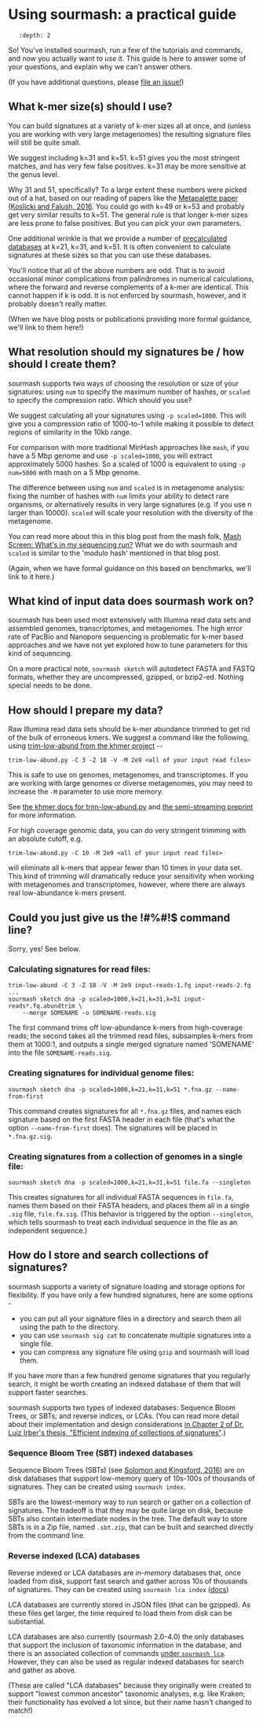 # Using sourmash: a practical guide

```{contents}
   :depth: 2
```

So! You've installed sourmash, run a few of the tutorials and commands,
and now you actually want to *use* it.  This guide is here to answer some
of your questions, and explain why we can't answer others.

(If you have additional questions, please [file an issue!](https://github.com/dib-lab/sourmash/issues))

## What k-mer size(s) should I use?

You can build signatures at a variety of k-mer sizes all at once, and
(unless you are working with very large metagenomes) the resulting
signature files will still be quite small.  

We suggest including k=31 and k=51.  k=51 gives you the most stringent
matches, and has very few false positives. k=31 may be more sensitive
at the genus level.

Why 31 and 51, specifically? To a large extent these numbers were
picked out of a hat, based on our reading of papers like the
[Metapalette paper (Koslicki and Falush, 2016](http://msystems.asm.org/content/1/3/e00020-16). You
could go with k=49 or k=53 and probably get very similar results to
k=51.  The general rule is that longer k-mer sizes are less prone to
false positives. But you can pick your own parameters.

One additional wrinkle is that we provide a number of
[precalculated databases](databases.md) at k=21, k=31, and k=51.
It is often convenient to calculate signatures at these sizes so that
you can use these databases.

You'll notice that all of the above numbers are odd.  That is to avoid
occasional minor complications from palindromes in numerical
calculations, where the forward and reverse complements of a k-mer are
identical.  This cannot happen if k is odd. It is not enforced by sourmash,
however, and it probably doesn't really matter.

(When we have blog posts or publications providing more formal
guidance, we'll link to them here!)

## What resolution should my signatures be / how should I create them?

sourmash supports two ways of choosing the resolution or size of
your signatures: using `num` to specify the maximum number of hashes,
or `scaled` to specify the compression ratio.  Which should you use?

We suggest calculating all your signatures using `-p scaled=1000`.
This will give you a compression ratio of 1000-to-1 while making it
possible to detect regions of similarity in the 10kb range.

For comparison with more traditional MinHash approaches like `mash`,
if you have a 5 Mbp genome and use `-p scaled=1000`, you will extract
approximately 5000 hashes. So a scaled of 1000 is equivalent to using
`-p num=5000` with mash on a 5 Mbp genome.

The difference between using `num` and `scaled` is in metagenome
analysis: fixing the number of hashes with `num` limits your ability to
detect rare organisms, or alternatively results in very large
signatures (e.g. if you use n larger than 10000).  `scaled` will scale
your resolution with the diversity of the metagenome.

You can read more about this in this blog post from the mash folk,
[Mash Screen: What's in my sequencing run?](https://genomeinformatics.github.io/mash-screen/) What
we do with sourmash and `scaled` is similar to the 'modulo hash'
mentioned in that blog post.

(Again, when we have formal guidance on this based on benchmarks, we'll
link to it here.)

## What kind of input data does sourmash work on?

sourmash has been used most extensively with Illumina read data sets
and assembled genomes, transcriptomes, and metagenomes.  The high error
rate of PacBio and Nanopore sequencing is problematic for k-mer based
approaches and we have not yet explored how to tune parameters for
this kind of sequencing.

On a more practical note, `sourmash sketch` will autodetect FASTA and
FASTQ formats, whether they are uncompressed, gzipped, or bzip2-ed.
Nothing special needs to be done.

## How should I prepare my data?

Raw Illumina read data sets should be k-mer abundance trimmed to get rid of
the bulk of erroneous kmers. We suggest a command like the following,
using [trim-low-abund from the khmer project](https://peerj.com/preprints/890/) --

```
trim-low-abund.py -C 3 -Z 18 -V -M 2e9 <all of your input read files>
```

This is safe to use on genomes, metagenomes, and transcriptomes.  If you
are working with large genomes or diverse metagenomes, you may need to
increase the `-M` parameter to use more memory.

See [the khmer docs for trim-low-abund.py](https://khmer.readthedocs.io/en/v2.1.2/user/scripts.html#trim-low-abund-py) and [the semi-streaming preprint](https://peerj.com/preprints/890/) for more information.

For high coverage genomic data, you can do very stringent trimming with
an absolute cutoff, e.g.

```
trim-low-abund.py -C 10 -M 2e9 <all of your input read files>
```

will eliminate all k-mers that appear fewer than 10 times in your data
set.  This kind of trimming will dramatically reduce your sensitivity
when working with metagenomes and transcriptomes, however, where there
are always real low-abundance k-mers present.

## Could you just give us the !#%#!$ command line?

Sorry, yes! See below.

### Calculating signatures for read files:

```
trim-low-abund -C 3 -Z 18 -V -M 2e9 input-reads-1.fq input-reads-2.fq ...
sourmash sketch dna -p scaled=1000,k=21,k=31,k=51 input-reads*.fq.abundtrim \
    --merge SOMENAME -o SOMENAME-reads.sig
```

The first command trims off low-abundance k-mers from high-coverage
reads; the second takes all the trimmed read files, subsamples k-mers
from them at 1000:1, and outputs a single merged signature named
'SOMENAME' into the file `SOMENAME-reads.sig`.

### Creating signatures for individual genome files:

```
sourmash sketch dna -p scaled=1000,k=21,k=31,k=51 *.fna.gz --name-from-first
```

This command creates signatures for all `*.fna.gz` files, and names
each signature based on the first FASTA header in each file (that's
what the option `--name-from-first` does). The signatures will be placed
in `*.fna.gz.sig`.

### Creating signatures from a collection of genomes in a single file:

```
sourmash sketch dna -p scaled=1000,k=21,k=31,k=51 file.fa --singleton
```

This creates signatures for all individual FASTA sequences in `file.fa`,
names them based on their FASTA headers, and places them all in a single
`.sig` file, `file.fa.sig`.  (This behavior is triggered by the option
`--singleton`, which tells sourmash to treat each individual sequence in
the file as an independent sequence.)

## How do I store and search collections of signatures?

sourmash supports a variety of signature loading and storage options for
flexibility.  If you have only a few hundred signatures, here are some
options -

* you can put all your signature files in a directory and search them all
  using the path to the directory.
* you can use `sourmash sig cat` to concatenate multiple signatures into a
  single file.
* you can compress any signature file using `gzip` and sourmash will
  load them.

If you have more than a few hundred genome signatures that you
regularly search, it might be worth creating an indexed database of
them that will support faster searches.

sourmash supports two types of indexed databases: Sequence Bloom
Trees, or SBTs; and reverse indices, or LCAs.  (You can read more
detail about their implementation and design considerations
[in Chapter 2 of Dr. Luiz Irber's thesis, "Efficient indexing of collections of signatures"](https://github.com/luizirber/phd/releases/download/2020.09.28/thesis.pdf).)

### Sequence Bloom Tree (SBT) indexed databases

Sequence Bloom Trees (SBTs) (see
[Solomon and Kingsford, 2016](https://www.ncbi.nlm.nih.gov/pmc/articles/PMC4804353/))
are on disk databases that support low-memory query of 10s-100s of
thousands of signatures.  They can be created using `sourmash index`.

SBTs are the lowest-memory way to run search or gather on a collection
of signatures. The tradeoff is that they may be quite large on disk,
because SBTs also contain intermediate nodes in the tree.  The default
way to store SBTs is in a Zip file, named `.sbt.zip`, that can be
built and searched directly from the command line.

### Reverse indexed (LCA) databases

Reverse indexed or LCA databases are *in-memory* databases that, once
loaded from disk, support fast search and gather across 10s of thousands
of signatures.  They can be created using `sourmash lca index` ([docs](command-line.md#sourmash-lca-index-build-an-lca-database))

LCA databases are currently stored in JSON files (that can be gzipped).
As these files get larger, the time required to load them from disk
can be substantial.

LCA databases are also currently (sourmash 2.0-4.0) the only databases
that support the inclusion of taxonomic information in the database,
and there is an associated collection of commands
[under `sourmash lca`](command.md#sourmash-lca-subcommands-for-taxonomic-classification).
However, they can also be used as regular indexed databases for search
and gather as above.

(These are called "LCA databases" because they originally were created
to support "lowest common ancestor" taxonomic analyses, e.g. like
Kraken; their functionality has evolved a lot since, but their name
hasn't changed to match!)
